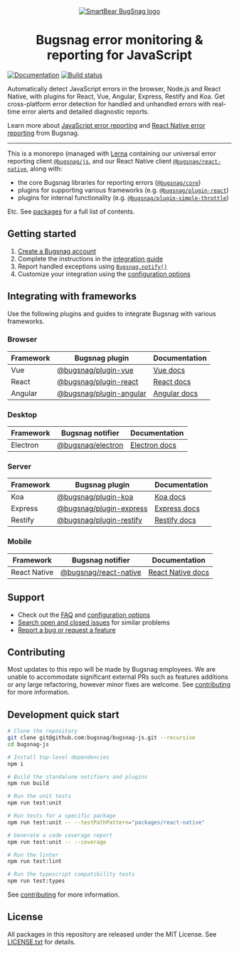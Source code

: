 <div align="center">
  <a href="https://www.bugsnag.com/platforms/javascript">
    <picture>
      <source media="(prefers-color-scheme: dark)" srcset="https://assets.smartbear.com/m/3dab7e6cf880aa2b/original/BugSnag-Repository-Header-Dark.svg">
      <img alt="SmartBear BugSnag logo" src="https://assets.smartbear.com/m/3945e02cdc983893/original/BugSnag-Repository-Header-Light.svg">
    </picture>
  </a>
  <h1>Bugsnag error monitoring & reporting for JavaScript</h1>
</div>

[![Documentation](https://img.shields.io/badge/documentation-latest-blue.svg)](https://docs.bugsnag.com/platforms/javascript/)
[![Build status](https://badge.buildkite.com/3d7b170ff1190e95999586fb4e2c67edfbe70484a5c0ecfa70.svg)](https://buildkite.com/bugsnag/bugsnag-js)

Automatically detect JavaScript errors in the browser, Node.js and React Native, with plugins for React, Vue, Angular, Express, Restify and Koa. Get cross-platform error detection for handled and unhandled errors with real-time error alerts and detailed diagnostic reports.

Learn more about [JavaScript error reporting](https://www.bugsnag.com/platforms/javascript/) and [React Native error reporting](https://www.bugsnag.com/platforms/react-native-error-reporting/) from Bugsnag.

---

This is a monorepo (managed with [Lerna](https://lerna.js.org/) containing our universal error reporting client [`@bugsnag/js`](/packages/js), and our React Native client [`@bugsnag/react-native`](/packages/react-native), along with:

- the core Bugsnag libraries for reporting errors ([`@bugsnag/core`](/packages/core))
- plugins for supporting various frameworks (e.g. [`@bugsnag/plugin-react`](/packages/plugin-react))
- plugins for internal functionality (e.g. [`@bugsnag/plugin-simple-throttle`](/packages/plugin-simple-throttle))

Etc. See [packages](/packages) for a full list of contents.

## Getting started

1. [Create a Bugsnag account](https://www.bugsnag.com)
2. Complete the instructions in the [integration guide](https://docs.bugsnag.com/platforms/javascript/)
3. Report handled exceptions using
   [`Bugsnag.notify()`](https://docs.bugsnag.com/platforms/javascript/#reporting-handled-exceptions)
4. Customize your integration using the
   [configuration options](https://docs.bugsnag.com/platforms/javascript/configuration-options/)

## Integrating with frameworks

Use the following plugins and guides to integrate Bugsnag with various frameworks.

### Browser

| Framework  | Bugsnag plugin | Documentation |
| ---------- | -------------- | --------------|
| Vue | [@bugsnag/plugin-vue](packages/plugin-vue) | [Vue docs](https://docs.bugsnag.com/platforms/javascript/vue)
| React | [@bugsnag/plugin-react](packages/plugin-react) | [React docs](https://docs.bugsnag.com/platforms/javascript/react)
| Angular | [@bugsnag/plugin-angular](packages/plugin-angular) | [Angular docs](https://docs.bugsnag.com/platforms/javascript/angular)

### Desktop

| Framework  | Bugsnag notifier | Documentation |
| ---------- | ---------------- | --------------|
| Electron   | [@bugsnag/electron](packages/electron) | [Electron docs](https://docs.bugsnag.com/platforms/electron) |

### Server

| Framework  | Bugsnag plugin | Documentation |
| ---------- | -------------- | --------------|
| Koa | [@bugsnag/plugin-koa](packages/plugin-koa)  | [Koa docs](https://docs.bugsnag.com/platforms/javascript/koa) |
| Express | [@bugsnag/plugin-express](packages/plugin-express)  | [Express docs](https://docs.bugsnag.com/platforms/javascript/express) |
| Restify | [@bugsnag/plugin-restify](packages/plugin-restify)  | [Restify docs](https://docs.bugsnag.com/platforms/javascript/restify) |

### Mobile

| Framework  | Bugsnag notifier | Documentation |
| ---------- | -------------- | --------------|
| React Native | [@bugsnag/react-native](packages/react-native) | [React Native docs](https://docs.bugsnag.com/platforms/react-native/react-native/) |

## Support

* Check out the [FAQ](https://docs.bugsnag.com/platforms/javascript/faq) and [configuration options](https://docs.bugsnag.com/platforms/javascript/configuration-options)
* [Search open and closed issues](https://github.com/bugsnag/bugsnag-js/issues?q=+) for similar problems
* [Report a bug or request a feature](https://github.com/bugsnag/bugsnag-js/issues/new/choose)

## Contributing

Most updates to this repo will be made by Bugsnag employees. We are unable to accommodate significant external PRs such as features additions or any large refactoring, however minor fixes are welcome. See [contributing](CONTRIBUTING.md) for more information.

## Development quick start

```sh
# Clone the repository
git clone git@github.com:bugsnag/bugsnag-js.git --recursive
cd bugsnag-js

# Install top-level dependencies
npm i

# Build the standalone notifiers and plugins
npm run build

# Run the unit tests
npm run test:unit

# Run tests for a specific package
npm run test:unit -- --testPathPattern="packages/react-native"

# Generate a code coverage report
npm run test:unit -- --coverage

# Run the linter
npm run test:lint

# Run the typescript compatibility tests
npm run test:types
```

See [contributing](CONTRIBUTING.md) for more information.

## License

All packages in this repository are released under the MIT License. See [LICENSE.txt](./LICENSE.txt) for details.
